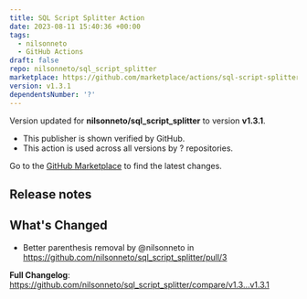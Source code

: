 ```yaml
---
title: SQL Script Splitter Action
date: 2023-08-11 15:40:36 +00:00
tags:
  - nilsonneto
  - GitHub Actions
draft: false
repo: nilsonneto/sql_script_splitter
marketplace: https://github.com/marketplace/actions/sql-script-splitter-action
version: v1.3.1
dependentsNumber: '?'
---
```



Version updated for **nilsonneto/sql_script_splitter** to version **v1.3.1**.
- This publisher is shown verified by GitHub.
- This action is used across all versions by ? repositories.

Go to the [GitHub Marketplace](https://github.com/marketplace/actions/sql-script-splitter-action) to find the latest changes.

## Release notes

## What's Changed
* Better parenthesis removal by @nilsonneto in https://github.com/nilsonneto/sql_script_splitter/pull/3


**Full Changelog**: https://github.com/nilsonneto/sql_script_splitter/compare/v1.3...v1.3.1
